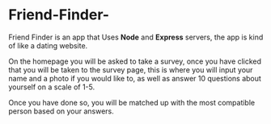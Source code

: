 # Friend-Finder-

Friend Finder is an app that
Uses **Node** and **Express** servers, 
the app is kind of like a dating
website.

On the homepage you will be asked to take a survey, once you have clicked that 
you will be taken to the survey page, this is where you will input your name
and a photo if you would like to, as well as answer 10 questions about 
yourself on a scale of 1-5.

Once you have done so, you will be matched up with the most compatible person
based on your answers.
